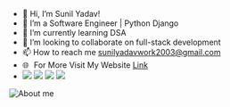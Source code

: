 - 👋 Hi, I’m Sunil Yadav!
- 👀 I’m a Software Engineer | Python Django
- 🌱 I’m currently learning  DSA
- 💞️ I’m looking to collaborate on full-stack development
- 📫 How to reach me sunilyadavwork2003@gmail.com
- 🌐 <span style="padding-left:5px;"> For More Visit My Website  <a href="https://sunilyadav.netlify.app/" target="_blank">Link</a></span>
-  <a href="https://www.linkedin.com/in/sunilyadavcode/" target="_blank"><img src="https://img.icons8.com/ios-glyphs/30/000000/linkedin-circled--v1.png"/></a>
<a href="https://www.instagram.com/sunil_code" target="_blank"><img src="https://img.icons8.com/ios/30/000000/instagram-new--v1.png"/></a>
<a href="https://www.facebook.com/sunilcode" target="_blank"><img src="https://img.icons8.com/material-sharp/30/000000/facebook-new.png"/></a>
<a href="https://www.twitter.com/sunilcode" alt="image" target="_blank"><img src="https://img.icons8.com/ios-glyphs/30/000000/twitter--v2.png"/><a>

<!---
Sunil Yadav-web/Sunil Yadav-web is a ✨ special ✨ repository because its `README.md` (this file) appears on your GitHub profile.
You can click the Preview link to take a look at your changes.
--->
<img src="https://github-readme-stats.vercel.app/api?username=sunilyadav-web&&show_icons=true&title_color=ffffff&icon_color=bb2acf&text_color=daf7dc&bg_color=151515" alt="About me">

